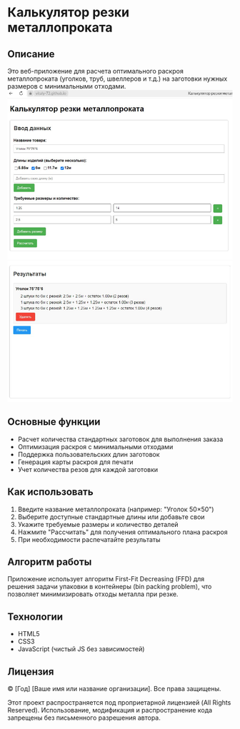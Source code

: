 # Калькулятор резки металлопроката


## Описание

Это веб-приложение для расчета оптимального раскроя металлопроката (уголков, труб, швеллеров и т.д.) на заготовки нужных размеров с минимальными отходами.
![Screenshot](Screenshot_1.jpg)
![Screenshot](Screenshot_2.jpg) 
## Основные функции

- Расчет количества стандартных заготовок для выполнения заказа
- Оптимизация раскроя с минимальными отходами
- Поддержка пользовательских длин заготовок
- Генерация карты раскроя для печати
- Учет количества резов для каждой заготовки

## Как использовать

1. Введите название металлопроката (например: "Уголок 50×50")
2. Выберите доступные стандартные длины или добавьте свои
3. Укажите требуемые размеры и количество деталей
4. Нажмите "Рассчитать" для получения оптимального плана раскроя
5. При необходимости распечатайте результаты

## Алгоритм работы

Приложение использует алгоритм First-Fit Decreasing (FFD) для решения задачи упаковки в контейнеры (bin packing problem), что позволяет минимизировать отходы металла при резке.

## Технологии

- HTML5
- CSS3
- JavaScript (чистый JS без зависимостей)

## Лицензия

© [Год] [Ваше имя или название организации]. Все права защищены.

Этот проект распространяется под проприетарной лицензией (All Rights Reserved). 
Использование, модификация и распространение кода запрещены без письменного разрешения автора.
